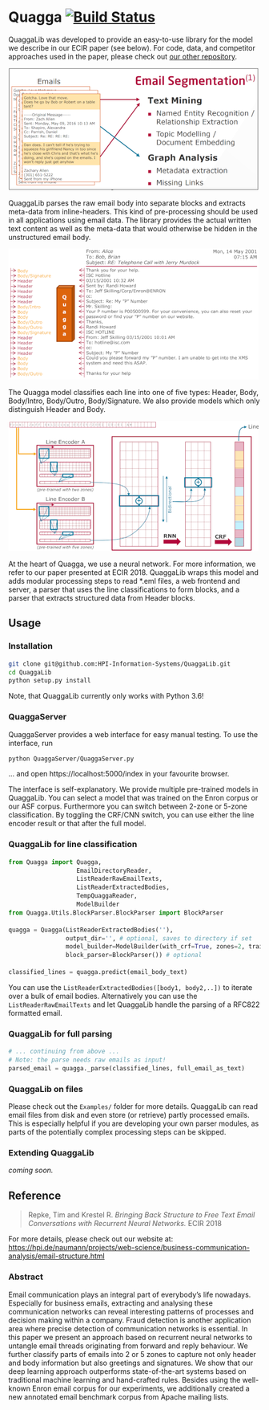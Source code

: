 
# Quagga [![Build Status](https://travis-ci.com/HPI-Information-Systems/QuaggaLib.svg?branch=master)](https://travis-ci.com/HPI-Information-Systems/QuaggaLib)
QuaggaLib was developed to provide an easy-to-use library for the model we describe in our ECIR paper (see below). 
For code, data, and competitor approaches used in the paper, please check out [our other repository](https://github.com/HPI-Information-Systems/Quagga).

![](docs/email_segmentation.png)

QuaggaLib parses the raw email body into separate blocks and extracts meta-data from inline-headers.
This kind of pre-processing should be used in all applications using email data.
The library provides the actual written text content as well as the meta-data that would otherwise be hidden in the unstructured email body.

![](docs/line_classification.png)

The Quagga model classifies each line into one of five types: Header, Body, Body/Intro, Body/Outro, Body/Signature.
We also provide models which only distinguish Header and Body.

![](docs/dl_model.png)

At the heart of Quagga, we use a neural network.
For more information, we refer to our paper presented at ECIR 2018.
QuaggaLib wraps this model and adds modular processing steps to read *.eml files, a web frontend and server, a parser that uses the line classifications to form blocks, and a parser that extracts structured data from Header blocks.

## Usage
### Installation
```bash
git clone git@github.com:HPI-Information-Systems/QuaggaLib.git
cd QuaggaLib
python setup.py install
```

Note, that QuaggaLib currently only works with Python 3.6!

### QuaggaServer
QuaggaServer provides a web interface for easy manual testing.
To use the interface, run 

```bash
python QuaggaServer/QuaggaServer.py
```

... and open https://localhost:5000/index in your favourite browser.

The interface is self-explanatory.
We provide multiple pre-trained models in QuaggaLib.
You can select a model that was trained on the Enron corpus or our ASF corpus.
Furthermore you can switch between 2-zone or 5-zone classification.
By toggling the CRF/CNN switch, you can use either the line encoder result or that after the full model.

### QuaggaLib for line classification
```python
from Quagga import Quagga, 
                   EmailDirectoryReader, 
                   ListReaderRawEmailTexts, 
                   ListReaderExtractedBodies, 
                   TempQuaggaReader,
                   ModelBuilder
from Quagga.Utils.BlockParser.BlockParser import BlockParser

quagga = Quagga(ListReaderExtractedBodies(''), 
                output_dir='', # optional, saves to directory if set
                model_builder=ModelBuilder(with_crf=True, zones=2, trainset='enron'), # optional
                block_parser=BlockParser()) # optional

classified_lines = quagga.predict(email_body_text)
```

You can use the `ListReaderExtractedBodies([body1, body2,..])` to iterate over a bulk of email bodies.
Alternatively you can use the `ListReaderRawEmailTexts` and let QuaggaLib handle the parsing of a RFC822 formatted email.

### QuaggaLib for full parsing
```python
# ... continuing from above ...
# Note: the parse needs raw emails as input!
parsed_email = quagga._parse(classified_lines, full_email_as_text)
```

### QuaggaLib on files
Please check out the `Examples/` folder for more details.
QuaggaLib can read email files from disk and even store (or retrieve) partly processed emails.
This is especially helpful if you are developing your own parser modules, as parts of the potentially complex processing steps can be skipped.

### Extending QuaggaLib
_coming soon._

## Reference

> Repke, Tim and Krestel R. *Bringing Back Structure to Free Text Email Conversations with Recurrent Neural Networks.* ECIR 2018

For more details, please check out our website at: https://hpi.de/naumann/projects/web-science/business-communication-analysis/email-structure.html

### Abstract
Email communication plays an integral part of everybody’s
life nowadays. Especially for business emails, extracting and analysing
these communication networks can reveal interesting patterns of processes
and decision making within a company. Fraud detection is another
application area where precise detection of communication networks is
essential. In this paper we present an approach based on recurrent neural
networks to untangle email threads originating from forward and reply
behaviour. We further classify parts of emails into 2 or 5 zones to capture
not only header and body information but also greetings and signatures.
We show that our deep learning approach outperforms state-of-the-art
systems based on traditional machine learning and hand-crafted rules.
Besides using the well-known Enron email corpus for our experiments,
we additionally created a new annotated email benchmark corpus from
Apache mailing lists.





